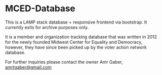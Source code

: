 # MCED-Database

This is a LAMP stack database + responsive frontend via bootstrap. It currently exits for archive purposes only.

It is a member and organization tracking database that was written in 2012 for the newly founded Midwest Center for Equality and Democracy, however, they have since been picked up by the voter action network database.

For further inquiries please contact the owner Amr Gaber, amrtgaber@gmail.com

